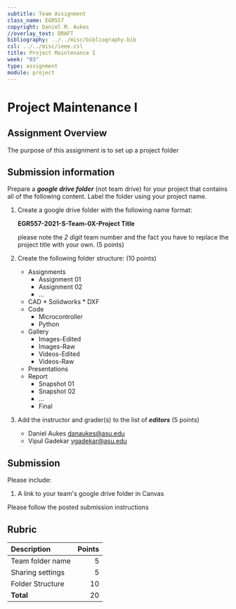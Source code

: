 ```yaml
---
subtitle: Team Assignment
class_name: EGR557
copyright: Daniel M. Aukes
//overlay_text: DRAFT
bibliography: ../../misc/bibliography.bib
csl: ../../misc/ieee.csl
title: Project Maintenance I
week: "03"
type: assignment
module: project
---
```


# Project Maintenance I

## Assignment Overview

The purpose of this assignment is to set up a project folder 

## Submission information
Prepare a **_google drive folder_** (not team drive) for your project that contains all of the following content.  Label the folder using your project name.  

1. Create a google drive folder with the following name format: 

    **EGR557-2021-S-Team-0X-Project Title**
    
     please note the _2 digit_ team number and the fact you have to replace the project title with your own. (5 points)  
    
1. Create the following folder structure: (10 points)
    * Assignments
        * Assignment 01
        * Assignment 02
        * ...
    * CAD
            * Solidworks
            * DXF
    * Code
        * Microcontroller
        * Python
    * Gallery
        * Images-Edited
        * Images-Raw
        * Videos-Edited
        * Videos-Raw
    * Presentations
    * Report
        * Snapshot 01
        * Snapshot 02
        * ...
        * Final

1. Add the instructor and grader(s) to the list of _**editors**_ (5 points)
    * Daniel Aukes <danaukes@asu.edu>
    * Vipul Gadekar <vgadekar@asu.edu>

## Submission

Please include:

1. A link to your team's google drive folder in Canvas

Please follow the posted submission instructions

## Rubric

| Description      | Points |
|:-----------------|-------:|
| Team folder name |      5 |
| Sharing settings |      5 |
| Folder Structure |     10 |
| **Total**        |     20 |

<!--
-->
        
  
<!--
## Other Files

* **Glamor Shots: ** Publication worthy photos with black or white background and good lighting
* **Manufacturing files** for each iteration
    * CAD designs
    * dxf's
    * python scripts
    * anything else needed to produce the device
* **Microcontroller code** used to run your device.
* **Raw videos and images** collected each week.

## Folder Structure
* final
    * final/design
        * final/design/animations & renderings
        * final/design/python design code
    * final/device
        * final/device/device videos
        * final/device/microcontroller code
        * final/device/photos
    * final/documentation
    * final/final_videos
    * final/glamour_shots
* checkpoint_1
    * checkpoint_1/design
        * checkpoint_1/design/animations & renderings
        * checkpoint_1/design/python_design_code
    * checkpoint_1/device
        * checkpoint_1/device/device_videos
        * checkpoint_1/device/microcontroller_code
        * checkpoint_1/device/photos
    * checkpoint_1/presentation
* checkpoint_2...checkpoint_n
* -->